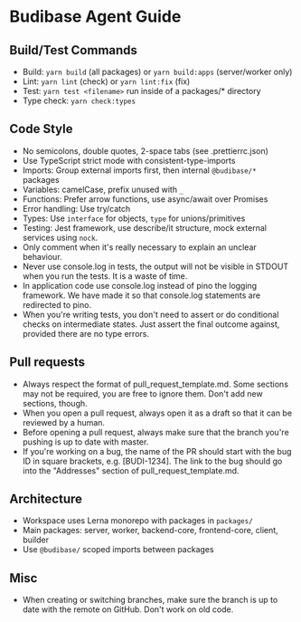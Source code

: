 # Budibase Agent Guide

## Build/Test Commands

- Build: `yarn build` (all packages) or `yarn build:apps` (server/worker only)
- Lint: `yarn lint` (check) or `yarn lint:fix` (fix)
- Test: `yarn test <filename>` run inside of a packages/\* directory
- Type check: `yarn check:types`

## Code Style

- No semicolons, double quotes, 2-space tabs (see .prettierrc.json)
- Use TypeScript strict mode with consistent-type-imports
- Imports: Group external imports first, then internal `@budibase/*` packages
- Variables: camelCase, prefix unused with `_`
- Functions: Prefer arrow functions, use async/await over Promises
- Error handling: Use try/catch
- Types: Use `interface` for objects, `type` for unions/primitives
- Testing: Jest framework, use describe/it structure, mock external services
  using `nock`.
- Only comment when it's really necessary to explain an unclear behaviour.
- Never use console.log in tests, the output will not be visible in STDOUT
  when you run the tests. It is a waste of time.
- In application code use console.log instead of pino the logging framework.
  We have made it so that console.log statements are redirected to pino.
- When you're writing tests, you don't need to assert or do conditional checks
  on intermediate states. Just assert the final outcome
  against, provided there are no type errors.

## Pull requests

- Always respect the format of pull_request_template.md. Some sections may not
  be required, you are free to ignore them. Don't add new sections, though.
- When you open a pull request, always open it as a draft so that it can be
  reviewed by a human.
- Before opening a pull request, always make sure that the branch you're pushing
  is up to date with master.
- If you're working on a bug, the name of the PR should start with the bug ID
  in square brackets, e.g. [BUDI-1234]. The link to the bug should go into the
  "Addresses" section of pull_request_template.md.

## Architecture

- Workspace uses Lerna monorepo with packages in `packages/`
- Main packages: server, worker, backend-core, frontend-core, client, builder
- Use `@budibase/` scoped imports between packages

## Misc

- When creating or switching branches, make sure the branch is up to date with
  the remote on GitHub. Don't work on old code.
